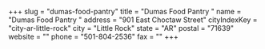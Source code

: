 +++
slug = "dumas-food-pantry"
title = "Dumas Food Pantry "
name = "Dumas Food Pantry "
address = "901 East Choctaw Street"
cityIndexKey = "city-ar-little-rock"
city = "Little Rock"
state = "AR"
postal = "71639"
website = ""
phone = "501-804-2536"
fax = ""
+++
